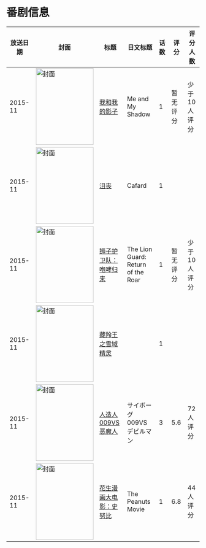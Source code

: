 # 番剧信息

|放送日期|封面|标题|日文标题|话数|评分|评分人数|
|---|---|---|---|---|---|---|
|2015-11|<img src="//lain.bgm.tv/pic/cover/c/8e/e6/95811_h66NN.jpg" alt="封面" style="width:150px;height:200px;object-fit:cover;">|[我和我的影子](https://bangumi.tv/subject/95811)|Me and My Shadow|1|暂无评分|少于10人评分|
|2015-11|<img src="//lain.bgm.tv/pic/cover/c/b2/4e/194711_H78iw.jpg" alt="封面" style="width:150px;height:200px;object-fit:cover;">|[沮丧](https://bangumi.tv/subject/194711)|Cafard|1|||
|2015-11|<img src="//lain.bgm.tv/pic/cover/c/5d/7b/199386_Ze6gz.jpg" alt="封面" style="width:150px;height:200px;object-fit:cover;">|[狮子护卫队：咆哮归来](https://bangumi.tv/subject/199386)|The Lion Guard: Return of the Roar|1|暂无评分|少于10人评分|
|2015-11|<img src="//lain.bgm.tv/pic/cover/c/26/90/132164_73HPU.jpg" alt="封面" style="width:150px;height:200px;object-fit:cover;">|[藏羚王之雪域精灵](https://bangumi.tv/subject/132164)||1|||
|2015-11|<img src="//lain.bgm.tv/pic/cover/c/c1/19/129976_LKXR0.jpg" alt="封面" style="width:150px;height:200px;object-fit:cover;">|[人造人009VS恶魔人](https://bangumi.tv/subject/129976)|サイボーグ009VSデビルマン|3|5.6|72人评分|
|2015-11|<img src="//lain.bgm.tv/pic/cover/c/9a/5f/139016_265aa.jpg" alt="封面" style="width:150px;height:200px;object-fit:cover;">|[花生漫画大电影：史努比](https://bangumi.tv/subject/139016)|The Peanuts Movie|1|6.8|44人评分|
